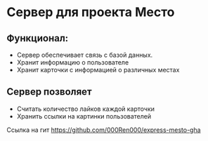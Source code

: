 # Сервер для проекта Место

## Функционал:
- Сервер обеспечивает связь с базой данных.
- Хранит информацию о пользователе
- Хранит карточки с информацией о различных местах

## Сервер позволяет
- Считать количество лайков каждой карточки
- Хранить ссылки на картинки пользователей



Ссылка на гит https://github.com/000Ren000/express-mesto-gha
